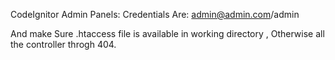 CodeIgnitor Admin Panels:
Credentials Are:
admin@admin.com/admin



And make Sure .htaccess file is available in working directory , Otherwise all the controller throgh 404.
